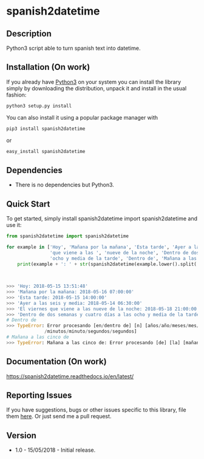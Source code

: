 # spanish2datetime

## Description
Python3 script able to turn spanish text into datetime.

## Installation (On work)

If you already have [Python3](http://www.python.org/) on your system you can install the library simply by downloading
the distribution, unpack it and install in the usual fashion:

```bash
python3 setup.py install
```

You can also install it using a popular package manager with

```bash
pip3 install spanish2datetime
```

or

```bash
easy_install spanish2datetime
```

## Dependencies

- There is no dependencies but Python3.

## Quick Start

To get started, simply install spanish2datetime import spanish2datetime and use it:
```python
from spanish2datetime import spanish2datetime

for example in ['Hoy', 'Mañana por la mañana', 'Esta tarde', 'Ayer a las seis y media', 'El viernes '
                'que viene a las ', 'nueve de la noche', 'Dentro de dos semanas y cuatro días a las '
                'ocho y media de la tarde', 'Dentro de', 'Mañana a las cinco de']:
    print(example + ': ' + str(spanish2datetime(example.lower().split(' '))))
    
    

>>> 'Hoy: 2018-05-15 13:51:48'
>>> 'Mañana por la mañana: 2018-05-16 07:00:00'
>>> 'Esta tarde: 2018-05-15 14:00:00'
>>> 'Ayer a las seis y media: 2018-05-14 06:30:00'
>>> 'El viernes que viene a las nueve de la noche: 2018-05-18 21:00:00'
>>> 'Dentro de dos semanas y cuatro días a las ocho y media de la tarde: 2018-06-02 20:30:00'
# Dentro de
>>> TypeError: Error procesando [en/dentro de] [n] [años/año/meses/mes/semanas/semana/días/día/horas/hora
              /minutos/minuto/segundos/segundos]
# Mañana a las cinco de
>>> TypeError: Mañana a las cinco de: Error procesando [de] [la] [mañana/tarde/noche]
```
## Documentation (On work)

https://spanish2datetime.readthedocs.io/en/latest/

## Reporting Issues

If you have suggestions, bugs or other issues specific to this library, file them [here](https://github.com/msolefonte/spanish2datetime/issues). Or just send me a pull request.

## Version

- 1.0 - 15/05/2018 - Initial release.
